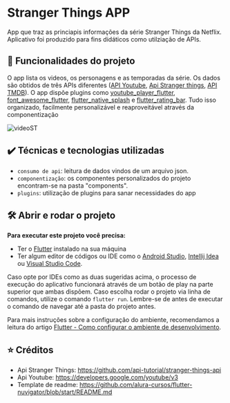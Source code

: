# Stranger Things APP

App que traz as princiapis informações da série Stranger Things da Netflix. Aplicativo foi produzido para fins didáticos como utilziação de APIs.

## 🔨 Funcionalidades do projeto
O app lista os videos, os personagens e as temporadas da série. Os dados são obtidos de três APIs diferentes ([API Youtube](https://developers.google.com/youtube/v3), [Api Stranger things](https://github.com/api-tutorial/stranger-things-api), [API TMDB](https://developers.themoviedb.org/3/getting-started)). O app dispõe plugins como [youtube_player_flutter](https://pub.dev/packages/youtube_player_flutter), [font_awesome_flutter](https://pub.dev/packages/font_awesome_flutter), [flutter_native_splash](https://pub.dev/packages/flutter_native_splash) e [flutter_rating_bar](https://pub.dev/packages/flutter_rating_bar). Tudo isso organizado, facilmente personalizável e reaproveitável através da componentização

![videoST](https://user-images.githubusercontent.com/89111549/168503604-138077c2-698a-410d-9666-f47647fd67c4.gif)

## ✔️ Técnicas e tecnologias utilizadas
- `consumo de api`: leitura de dados vindos de um arquivo json.
- `componentização`: os componentes personalizados do projeto encontram-se na pasta "components".
- `plugins`: utilização de plugins para sanar necessidades do app

## 🛠️ Abrir e rodar o projeto

**Para executar este projeto você precisa:**

- Ter o [Flutter](https://flutter.dev/docs/get-started/install) instalado na sua máquina
- Ter algum editor de códigos ou IDE como o [Android Studio](https://developer.android.com/studio), [Intellij Idea](https://www.jetbrains.com/pt-br/idea/download/) ou [Visual Studio Code](https://code.visualstudio.com/docs/?dv=win). 

Caso opte por IDEs como as duas sugeridas acima, o processo de execução do aplicativo funcionará através de um botão de play na parte superior que ambas dispõem. Caso escolha rodar o projeto via linha de comandos, utilize o comando `flutter run`. Lembre-se de antes de executar o comando de navegar até a pasta do projeto antes. 

Para mais instruções sobre a configuração do ambiente, recomendamos a leitura do artigo [Flutter - Como configurar o ambiente de desenvolvimento](https://www.alura.com.br/artigos/flutter-como-configurar-o-ambiente-de-desenvolvimento).

## ⭐ Créditos

- Api Stranger Things: https://github.com/api-tutorial/stranger-things-api
- Api Youtube: https://developers.google.com/youtube/v3
- Template de readme: https://github.com/alura-cursos/flutter-nuvigator/blob/start/README.md
